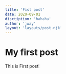```yaml
---
title: 'Fist post'
date: 2020-09-01
disctiption: 'hahaha'
author: 'jway'
layout: 'layouts/post.njk'
---
```


# My first post
This is First post!